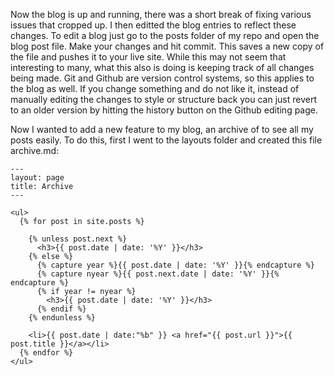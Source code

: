 Now the blog is up and running, there was a short break of fixing various issues that cropped up.  I then editted the blog entries to reflect these changes.  To edit a blog just go to the posts folder of my repo and open the blog post file.  Make your changes and hit commit.  This saves a new copy of the file and pushes it to your live site.  While this may not seem that interesting to many, what this also is doing is keeping track of all changes being made.  Git and Github are version control systems, so this applies to the blog as well.  If you change something and do not like it, instead of manually editing the changes to style or structure back you can just revert to an older version by hitting the history button on the Github editing page.

Now I wanted to add a new feature to my blog, an archive of to see all my posts easily.  To do this, first I went to the layouts folder and created this file archive.md:


```
---
layout: page
title: Archive
---

<ul>
  {% for post in site.posts %}

    {% unless post.next %}
      <h3>{{ post.date | date: '%Y' }}</h3>
    {% else %}
      {% capture year %}{{ post.date | date: '%Y' }}{% endcapture %}
      {% capture nyear %}{{ post.next.date | date: '%Y' }}{% endcapture %}
      {% if year != nyear %}
        <h3>{{ post.date | date: '%Y' }}</h3>
      {% endif %}
    {% endunless %}

    <li>{{ post.date | date:"%b" }} <a href="{{ post.url }}">{{ post.title }}</a></li>
  {% endfor %}
</ul>
```




